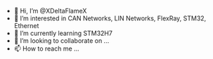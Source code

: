 - 👋 Hi, I’m @XDeltaFlameX
- 👀 I’m interested in CAN Networks, LIN Networks, FlexRay, STM32, Ethernet
- 🌱 I’m currently learning STM32H7
- 💞️ I’m looking to collaborate on ...
- 📫 How to reach me ...

<!---
XDeltaFlameX/XDeltaFlameX is a ✨ special ✨ repository because its `README.md` (this file) appears on your GitHub profile.
You can click the Preview link to take a look at your changes.
--->
